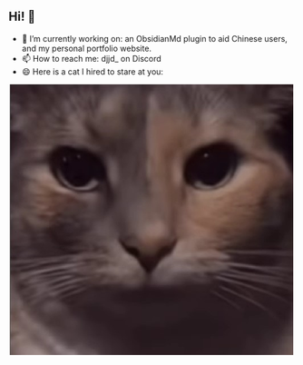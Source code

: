 ## Hi! 👋

- 🔭 I’m currently working on: an ObsidianMd plugin to aid Chinese users, and my personal portfolio website.
- 📫 How to reach me: djjd_ on Discord
- 😄 Here is a cat I hired to stare at you:

<div align = 'center'>  
  <img src ='imCooked_cat.jpg' alt=''/>
</div>

<!--
**kiwidisco/kiwidisco** is a ✨ _special_ ✨ repository because its `README.md` (this file) appears on your GitHub profile.

Here are some ideas to get you started:

- 🔭 I’m currently working on ...
- 🌱 I’m currently learning ...
- 👯 I’m looking to collaborate on ...
- 🤔 I’m looking for help with ...
- 💬 Ask me about ...
- 📫 How to reach me: ...
- 😄 Pronouns: ...
- ⚡ Fun fact: ...
-->
